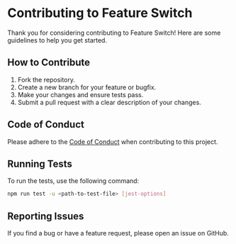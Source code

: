 # Contributing to Feature Switch

Thank you for considering contributing to Feature Switch! Here are some guidelines to help you get started.

## How to Contribute

1. Fork the repository.
2. Create a new branch for your feature or bugfix.
3. Make your changes and ensure tests pass.
4. Submit a pull request with a clear description of your changes.

## Code of Conduct

Please adhere to the [Code of Conduct](CODE_OF_CONDUCT.md) when contributing to this project.

## Running Tests

To run the tests, use the following command:

```bash
npm run test -u <path-to-test-file> [jest-options]
```

## Reporting Issues

If you find a bug or have a feature request, please open an issue on GitHub.